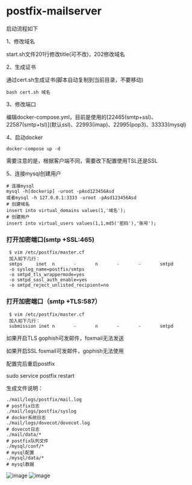 # postfix-mailserver
启动流程如下

1、修改域名

start.sh文件201行修改title(可不改)，202修改域名


2、生成证书

通过cert.sh生成证书(脚本自动复制到当前目录，不要移动)

```bash cert.sh 域名```


3、修改端口

编辑docker-compose.yml，目前是使用的\[22465(smtp+ssl)、22587(smtp+tsl)\](默认ssl)、22993(imap)、22995(pop3)、33333(mysql)


4、启动docker

`docker-compose up -d`

需要注意的是，根据客户端不同，需要改下配置使用TSL还是SSL


5、连接mysql创建用户
```
# 连接mysql
mysql -h[dockerip] -uroot -pAsd123456Asd
或者mysql -h 127.0.0.1:3333 -uroot -pAsd123456Asd
# 创建域名
insert into virtual_domains values(1,'域名');
# 创建用户
insert into virtual_users values(1,1,md5('密码'),'账号');
```
### 打开加密端口(smtp +SSL:465)

```
 $ vim /etc/postfix/master.cf
 加入如下几行：
 smtps     inet  n       -       n       -       -       smtpd
 -o syslog_name=postfix/smtps
 -o smtpd_tls_wrappermode=yes
 -o smtpd_sasl_auth_enable=yes
 -o smtpd_reject_unlisted_recipient=no
```

### 打开加密端口（smtp +TLS:587）

```
 $ vim /etc/postfix/master.cf
 加入如下几行：
 submission inet n       -       n       -       -       smtpd
```

如果开启TLS gophish可发邮件，foxmail无法发送

如果开启SSL foxmail可发邮件，gophish无法使用

配置完后重启postfix

sudo service postfix restart


生成文件说明：
```
./mail/logs/postfix/mail.log
# postfix日志
./mail/logs/postfix/syslog
# docker系统日志
./mail/logs/dovecot/dovecot.log
# dovecot日志
./mail/data/*
# postfix队列文件
./mysql/conf/*
# mysql配置
./mysql/data/*
# mysql数据
```
![image](https://github.com/mrknow001/postfix-mailserver/blob/main/images/current-dir.png)
![image](https://github.com/mrknow001/postfix-mailserver/blob/main/images/logs-dir.png)
